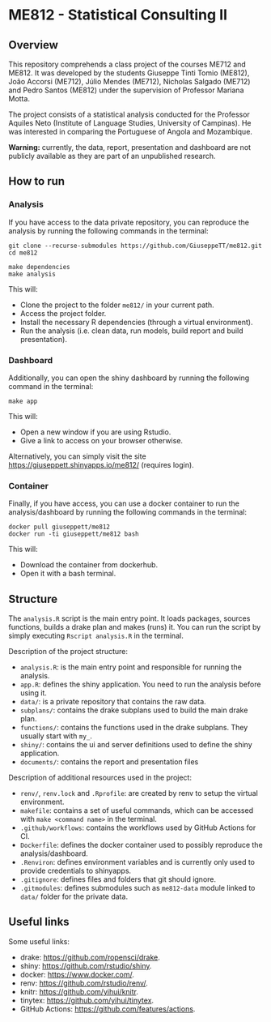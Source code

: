 # ME812 - Statistical Consulting II

## Overview
This repository comprehends a class project of the courses ME712 and ME812. It was developed by the students Giuseppe Tinti Tomio (ME812), João Accorsi (ME712), Júlio Mendes (ME712), Nicholas Salgado (ME712) and Pedro Santos (ME812) under the supervision of Professor Mariana Motta. 

The project consists of a statistical analysis conducted for the Professor Aquiles Neto (Institute of Language Studies, University of Campinas). He was interested in comparing the Portuguese of Angola and Mozambique.

**Warning:** currently, the data, report, presentation and dashboard are not publicly available as they are part of an unpublished research.

## How to run
### Analysis
If you have access to the data private repository, you can reproduce the analysis by running the following commands in the terminal:

```
git clone --recurse-submodules https://github.com/GiuseppeTT/me812.git
cd me812

make dependencies
make analysis
```

This will:
- Clone the project to the folder ```me812/``` in your current path.
- Access the project folder.
- Install the necessary R dependencies (through a virtual environment).
- Run the analysis (i.e. clean data, run models, build report and build presentation).

### Dashboard
Additionally, you can open the shiny dashboard by running the following command in the terminal:

```
make app
```

This will:
- Open a new window if you are using Rstudio.
- Give a link to access on your browser otherwise. 

Alternatively, you can simply visit the site https://giuseppett.shinyapps.io/me812/ (requires login).

### Container
Finally, if you have access, you can use a docker container to run the analysis/dashboard by running the following commands in the terminal:

```
docker pull giuseppett/me812
docker run -ti giuseppett/me812 bash
```

This will:
- Download the container from dockerhub.
- Open it with a bash terminal.


## Structure
The ```analysis.R``` script is the main entry point. It loads packages, sources functions, builds a drake plan and makes (runs) it. You can run the script by simply executing ```Rscript analysis.R``` in the terminal.

Description of the project structure:
- ```analysis.R```: is the main entry point and responsible for running the analysis.
- ```app.R```: defines the shiny application. You need to run the analysis before using it.
- ```data/```: is a private repository that contains the raw data.
- ```subplans/```: contains the drake subplans used to build the main drake plan.
- ```functions/```: contains the functions used in the drake subplans. They usually start with ```my_```.
- ```shiny/```: contains the ui and server definitions used to define the shiny application.
- ```documents/```: contains the report and presentation files

Description of additional resources used in the project:
- ```renv/```, ```renv.lock``` and ```.Rprofile```: are created by renv to setup the virtual environment.
- ```makefile```: contains a set of useful commands, which can be accessed with ```make <command name>``` in the terminal.
- ```.github/workflows```: contains the workflows used by GitHub Actions for CI.
- ```Dockerfile```: defines the docker container used to possibly reproduce the analysis/dashboard.
- ```.Renviron```: defines environment variables and is currently only used to provide credentials to shinyapps.
- ```.gitignore```: defines files and folders that git should ignore.
- ```.gitmodules```: defines submodules such as ```me812-data``` module linked to ```data/``` folder for the private data.

## Useful links
Some useful links:
- drake: https://github.com/ropensci/drake.
- shiny: https://github.com/rstudio/shiny.
- docker: https://www.docker.com/.
- renv: https://github.com/rstudio/renv/.
- knitr: https://github.com/yihui/knitr.
- tinytex: https://github.com/yihui/tinytex.
- GitHub Actions: https://github.com/features/actions.
